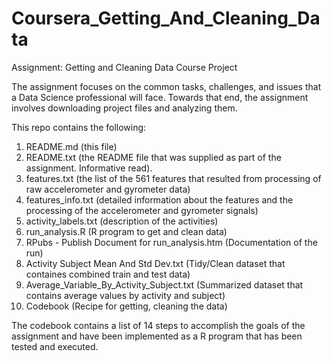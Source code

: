 # Coursera_Getting_And_Cleaning_Data
Assignment: Getting and Cleaning Data Course Project

The assignment focuses on the common tasks, challenges, and issues that a Data Science professional will face. Towards that end, the assignment involves downloading project files and analyzing them. 

This repo contains the following:
1) README.md (this file)
2) README.txt (the README file that was supplied as part of the assignment. Informative read).
3) features.txt (the list of the 561 features that resulted from processing of raw accelerometer and gyrometer data)
4) features_info.txt (detailed information about the features and the processing of the accelerometer and gyrometer signals)
5) activity_labels.txt (description of the activities)
6) run_analysis.R (R program to get and clean data)
7) RPubs - Publish Document for run_analysis.htm (Documentation of the run)
8) Activity Subject Mean And Std Dev.txt (Tidy/Clean dataset that containes combined train and test data)
9) Average_Variable_By_Activity_Subject.txt (Summarized dataset that contains average values by activity and subject)
9) Codebook (Recipe for getting, cleaning the data)

The codebook contains a list of 14 steps to accomplish the goals of the assignment and have been implemented as a R program that has been tested and executed.

